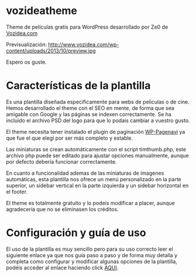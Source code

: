 vozideatheme
============

Theme de películas gratis para WordPress desarrollado por Ze0 de [Vozidea.com](http://www.vozidea.com/)

Previsualización: http://www.vozidea.com/wp-content/uploads/2013/10/preview.jpg

Espero os guste.


Características de la plantilla
============

Es una plantilla diseñada especificamente para webs de peliculas o de cine. Hemos desarrollado el theme con el SEO en mente, de forma que sea amigable con Google y las páginas se indexen correctamente.
Se ha incluido el archivo PSD del logo para que lo podais cambiar a vuestro gusto.

El theme necesita tener instalado el plugin de paginación [WP-Pagenavi](http://wordpress.org/plugins/wp-pagenavi/) ya que fue el que elegí por ser más completo y estable.

Las miniaturas se crean automáticamente con el script timthumb.php, este archivo php puede ser editado para ajustar opciones manualmente, aunque por defecto debería funcionar correctamente.

En cuanto a funcionalidad ademas de las miniaturas de imagenes automáticas, esta plantilla nos ofrece un menú personalizado en la parte superior, un sidebar vertical en la parte izquierda y un sidebar horizontal en el footer.

El theme es totalmente gratuito y lo podeis modificar a placer, aunque agradecería que no se eliminasen los créditos.


Configuración y guía de uso
============

El uso de la plantilla es muy sencillo pero para su uso correcto leer el siguiente enlace ya que nos guía paso a paso y de forma muy detalla y completa como configurar y modificar algunas opciones de la plantilla, podéis acceder al enlace haciendo click [AQUI](http://www.vozidea.com/theme-de-peliculas-gratis-para-wordpress).
